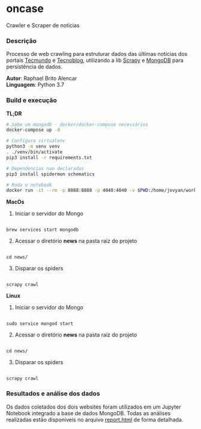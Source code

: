 # oncase
Crawler e Scraper de notícias

### Descrição
Processo de web crawling para estruturar dados das últimas notícias dos portais [Tecmundo](http://tecmundo.com.br/novidades) e [Tecnoblog](http://tecnoblog.net/categoria/news),
utilizando a lib [Scrapy](https://scrapy.org/) e [MongoDB](https://www.mongodb.com/) para persistência de dados.

**Autor**: Raphael Brito Alencar<br>
**Linguagem**: Python 3.7

### Build e execução

**TL;DR**
```sh
# Sobe um mongodb - docker/docker-compose necessários
docker-compose up -d

# Configura virtualenv
python3 -m venv venv
. ./venv/bin/activate
pip3 install -r requirements.txt

# Dependencias nao declaradas
pip3 install spidermon schematics

# Roda o notebook
docker run -it --rm -p 8888:8888 -p 4040:4040 -v $PWD:/home/jovyan/workspace jupyter/all-spark-notebook
```

**MacOs**
1. Iniciar o servidor do Mongo
```

brew services start mongodb

```
2. Acessar o diretório **news** na pasta raíz do projeto
```

cd news/

```
3. Disparar os spiders
```

scrapy crawl

```

**Linux**
1. Iniciar o servidor do Mongo
```

sudo service mongod start

```
2. Acessar o diretório **news** na pasta raíz do projeto
```

cd news/

```
3. Disparar os spiders
```

scrapy crawl

```

### Resultados e análise dos dados
Os dados coletados dos dois websites foram utilizados em um Jupyter Notebook integrado a base de dados MongoDB. 
Todas as análises realizadas estão disponíveis no arquivo [report.html](https://github.com/raphalencar/oncase/blob/master/report.html)
de forma detalhada.

